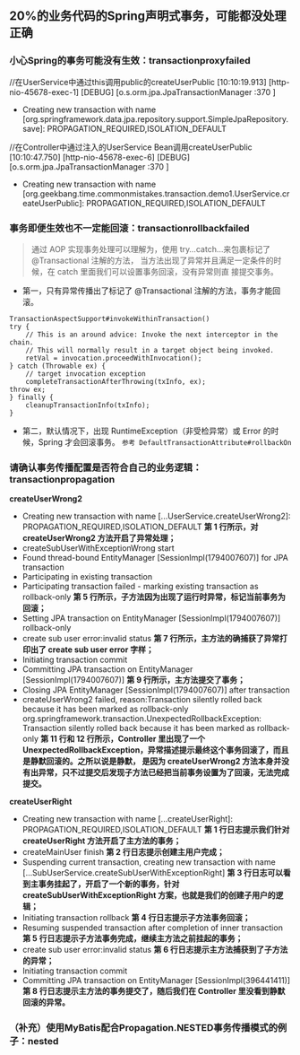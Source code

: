 ## 20%的业务代码的Spring声明式事务，可能都没处理正确
### 小心Spring的事务可能没有生效：transactionproxyfailed
//在UserService中通过this调用public的createUserPublic
[10:10:19.913] [http-nio-45678-exec-1] [DEBUG] [o.s.orm.jpa.JpaTransactionManager       :370 ] 
- Creating new transaction with name 
[org.springframework.data.jpa.repository.support.SimpleJpaRepository.save]: PROPAGATION_REQUIRED,ISOLATION_DEFAULT

//在Controller中通过注入的UserService Bean调用createUserPublic
[10:10:47.750] [http-nio-45678-exec-6] [DEBUG] [o.s.orm.jpa.JpaTransactionManager       :370 ]
 - Creating new transaction with name 
 [org.geekbang.time.commonmistakes.transaction.demo1.UserService.createUserPublic]: PROPAGATION_REQUIRED,ISOLATION_DEFAULT

### 事务即便生效也不一定能回滚：transactionrollbackfailed
> 通过 AOP 实现事务处理可以理解为，使用 try…catch…来包裹标记了 @Transactional 注解的方法，
> 当方法出现了异常并且满足一定条件的时候，在 catch 里面我们可以设置事务回滚，没有异常则直
> 接提交事务。
- 第一，只有异常传播出了标记了 @Transactional 注解的方法，事务才能回滚。
```
TransactionAspectSupport#invokeWithinTransaction()
try { 
    // This is an around advice: Invoke the next interceptor in the chain. 
    // This will normally result in a target object being invoked. 
    retVal = invocation.proceedWithInvocation();
} catch (Throwable ex) { 
    // target invocation exception 
    completeTransactionAfterThrowing(txInfo, ex); 
throw ex;
} finally { 
    cleanupTransactionInfo(txInfo);
}
```
- 第二，默认情况下，出现 RuntimeException（非受检异常）或 Error 的时候，Spring 才会回滚事务。
`参考 DefaultTransactionAttribute#rollbackOn`

### 请确认事务传播配置是否符合自己的业务逻辑：transactionpropagation
**createUserWrong2**
- Creating new transaction with name [...UserService.createUserWrong2]: PROPAGATION_REQUIRED,ISOLATION_DEFAULT
**第 1 行所示，对 createUserWrong2 方法开启了异常处理；**
- createSubUserWithExceptionWrong start
- Found thread-bound EntityManager [SessionImpl(1794007607<open>)] for JPA transaction
- Participating in existing transaction
- Participating transaction failed - marking existing transaction as rollback-only
**第 5 行所示，子方法因为出现了运行时异常，标记当前事务为回滚；**
- Setting JPA transaction on EntityManager [SessionImpl(1794007607<open>)] rollback-only
- create sub user error:invalid status
**第 7 行所示，主方法的确捕获了异常打印出了 create sub user error 字样；**
- Initiating transaction commit
- Committing JPA transaction on EntityManager [SessionImpl(1794007607<open>)]
**第 9 行所示，主方法提交了事务；**
- Closing JPA EntityManager [SessionImpl(1794007607<open>)] after transaction
 - createUserWrong2 failed, reason:Transaction silently rolled back because it has been marked as rollback-only
org.springframework.transaction.UnexpectedRollbackException: Transaction silently rolled back because it has been marked as rollback-only
**第 11 行和 12 行所示，Controller 里出现了一个 UnexpectedRollbackException，异常描述提示最终这个事务回滚了，而且是静默回滚的。之所以说是静默，
是因为 createUserWrong2 方法本身并没有出异常，只不过提交后发现子方法已经把当前事务设置为了回滚，无法完成提交。**

**createUserRight**
- Creating new transaction with name [...createUserRight]: PROPAGATION_REQUIRED,ISOLATION_DEFAULT
**第 1 行日志提示我们针对 createUserRight 方法开启了主方法的事务；**
- createMainUser finish
**第 2 行日志提示创建主用户完成；**
- Suspending current transaction, creating new transaction with name [...SubUserService.createSubUserWithExceptionRight]
**第 3 行日志可以看到主事务挂起了，开启了一个新的事务，针对 createSubUserWithExceptionRight 方案，也就是我们的创建子用户的逻辑；**
- Initiating transaction rollback
**第 4 行日志提示子方法事务回滚；**
- Resuming suspended transaction after completion of inner transaction
**第 5 行日志提示子方法事务完成，继续主方法之前挂起的事务；**
- create sub user error:invalid status
**第 6 行日志提示主方法捕获到了子方法的异常；**
- Initiating transaction commit
- Committing JPA transaction on EntityManager [SessionImpl(396441411<open>)]
**第 8 行日志提示主方法的事务提交了，随后我们在 Controller 里没看到静默回滚的异常。**

### （补充）使用MyBatis配合Propagation.NESTED事务传播模式的例子：nested